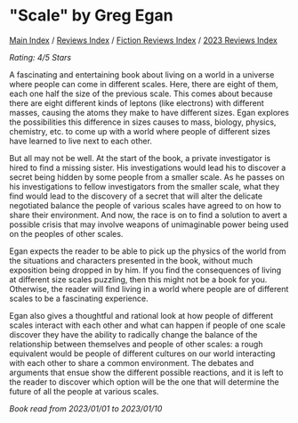# "Scale" by Greg Egan

[Main Index](../../../README.md) / [Reviews Index](../../README.md) / [Fiction Reviews Index](../README.md) / [2023 Reviews Index](README.md)

*Rating: 4/5 Stars*

A fascinating and entertaining book about living on a world in a universe where people can come in different scales. Here, there are eight of them, each one half the size of the previous scale. This comes about because there are eight different kinds of leptons (like electrons) with different masses, causing the atoms they make to have different sizes. Egan explores the possibilities this difference in sizes causes to mass, biology, physics, chemistry, etc. to come up with a world where people of different sizes have learned to live next to each other.

But all may not be well. At the start of the book, a private investigator is hired to find a missing sister. His investigations would lead his to discover a secret being hidden by some people from a smaller scale. As he passes on his investigations to fellow investigators from the smaller scale, what they find would lead to the discovery of a secret that will alter the delicate negotiated balance the people of various scales have agreed to on how to share their environment. And now, the race is on to find a solution to avert a possible crisis that may involve weapons of unimaginable power being used on the peoples of other scales.

Egan expects the reader to be able to pick up the physics of the world from the situations and characters presented in the book, without much exposition being dropped in by him. If you find the consequences of living at different size scales puzzling, then this might not be a book for you. Otherwise, the reader will find living in a world where people are of different scales to be a fascinating experience.

Egan also gives a thoughtful and rational look at how people of different scales interact with each other and what can happen if people of one scale discover they have the ability to radically change the balance of the relationship between themselves and people of other scales: a rough equivalent would be people of different cultures on our world interacting with each other to share a common environment. The debates and arguments that ensue show the different possible reactions, and it is left to the reader to discover which option will be the one that will determine the future of all the people at various scales.

*Book read from 2023/01/01 to 2023/01/10*

